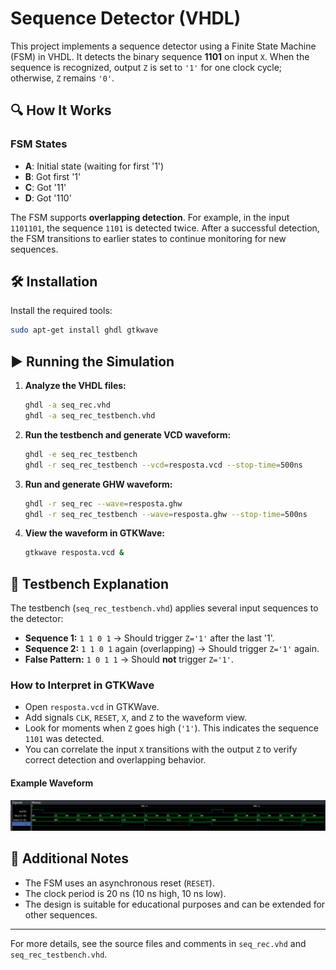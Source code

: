 # Sequence Detector (VHDL)

This project implements a sequence detector using a Finite State Machine (FSM) in VHDL. It detects the binary sequence **1101** on input `X`. When the sequence is recognized, output `Z` is set to `'1'` for one clock cycle; otherwise, `Z` remains `'0'`.

## 🔍 How It Works

### FSM States
- **A**: Initial state (waiting for first '1')
- **B**: Got first '1'
- **C**: Got '11'
- **D**: Got '110'

The FSM supports **overlapping detection**. For example, in the input `1101101`, the sequence `1101` is detected twice. After a successful detection, the FSM transitions to earlier states to continue monitoring for new sequences.

## 🛠️ Installation

Install the required tools:
```bash
sudo apt-get install ghdl gtkwave
```

## ▶️ Running the Simulation

1. **Analyze the VHDL files:**
   ```bash
   ghdl -a seq_rec.vhd
   ghdl -a seq_rec_testbench.vhd
   ```
2. **Run the testbench and generate VCD waveform:**
   ```bash
   ghdl -e seq_rec_testbench
   ghdl -r seq_rec_testbench --vcd=resposta.vcd --stop-time=500ns
   ```
3. **Run and generate GHW waveform:**
   ```bash
   ghdl -r seq_rec --wave=resposta.ghw
   ghdl -r seq_rec_testbench --wave=resposta.ghw --stop-time=500ns
   ```
4. **View the waveform in GTKWave:**
   ```bash
   gtkwave resposta.vcd &
   ```

## 🧪 Testbench Explanation

The testbench (`seq_rec_testbench.vhd`) applies several input sequences to the detector:
- **Sequence 1:** `1 1 0 1` → Should trigger `Z='1'` after the last '1'.
- **Sequence 2:** `1 1 0 1` again (overlapping) → Should trigger `Z='1'` again.
- **False Pattern:** `1 0 1 1` → Should **not** trigger `Z='1'`.

### How to Interpret in GTKWave
- Open `resposta.vcd` in GTKWave.
- Add signals `CLK`, `RESET`, `X`, and `Z` to the waveform view.
- Look for moments when `Z` goes high (`'1'`). This indicates the sequence `1101` was detected.
- You can correlate the input `X` transitions with the output `Z` to verify correct detection and overlapping behavior.


#### Example Waveform
![Example GTKWave output](./wave.png)

## 📄 Additional Notes
- The FSM uses an asynchronous reset (`RESET`).
- The clock period is 20 ns (10 ns high, 10 ns low).
- The design is suitable for educational purposes and can be extended for other sequences.

---

For more details, see the source files and comments in `seq_rec.vhd` and `seq_rec_testbench.vhd`.
